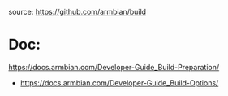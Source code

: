 source: https://github.com/armbian/build

# Doc:
https://docs.armbian.com/Developer-Guide_Build-Preparation/
- https://docs.armbian.com/Developer-Guide_Build-Options/
